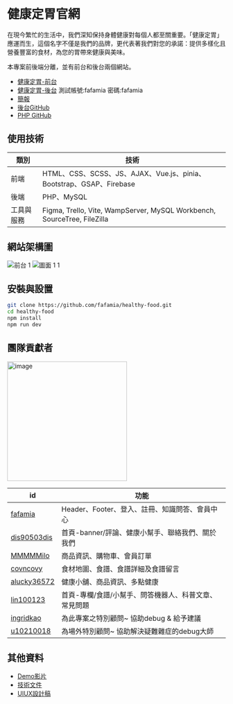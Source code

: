 # 健康定胃官網

在現今繁忙的生活中，我們深知保持身體健康對每個人都至關重要。「健康定胃」應運而生，這個名字不僅是我們的品牌，更代表著我們對您的承諾：提供多樣化且營養豐富的食材，為您的胃帶來健康與美味。

本專案前後端分離，並有前台和後台兩個網站。
* [健康定胃-前台](https://tibamef2e.com/chd104/g3/front/)
* [健康定胃-後台](https://tibamef2e.com/chd104/g3/admin/) 測試帳號:fafamia 密碼:fafamia
* [簡報](https://drive.google.com/drive/folders/1bFhgu2scpqw2B_nOVxq4UlCXJBJ6f8CK?fbclid=IwAR04iyHJYc5zvhpVPa5_iRvN0-CablzVeI70vhw_XTk-UpWELHAWttXrqOQ)
* [後台GitHub](https://github.com/fafamia/admin-healthy-food)
* [PHP GitHub](https://github.com/fafamia/healthy-food-php)

## 使用技術

|  類別   | 技術  |
|  ----  | ----  |
| 前端  | HTML、CSS、SCSS、JS、AJAX、Vue.js、pinia、Bootstrap、GSAP、Firebase |
| 後端  | PHP、MySQL |
| 工具與服務 | Figma, Trello, Vite, WampServer, MySQL Workbench, SourceTree, FileZilla |

## 網站架構圖

![前台  1](https://github.com/fafamia/healthy-food/assets/152142187/ae420c97-1f08-4184-9964-cf855d06ec17)
![圖面 1 1](https://github.com/fafamia/healthy-food/assets/152142187/6b3fac6d-a9fd-4644-a452-88bfaba3ee33)

## 安裝與設置

```sh
git clone https://github.com/fafamia/healthy-food.git
cd healthy-food
npm install
npm run dev
```

## 團隊貢獻者
<a href="https://github.com/fafamia/healthy-food/graphs/contributors?from=2024-01-14&to=2024-03-05&type=c">
  <img width="276" alt="image" src="https://github.com/fafamia/healthy-food/assets/152142187/266f0e98-6b91-4528-be8f-d7bec6878cf7">
</a>

|  id   | 功能  |
|  ----  | ----  |
| [fafamia](https://github.com/fafamia)  | Header、Footer、登入、註冊、知識問答、會員中心 |
| [dis90503dis](https://github.com/dis90503dis)  | 首頁-banner/評論、健康小幫手、聯絡我們、關於我們 |
| [MMMMMilo](https://github.com/MMMMMilo) | 商品資訊、購物車、會員訂單 |
| [covncovy](https://github.com/covncovy) | 食材地圖、食譜、食譜詳細及食譜留言 |
| [alucky36572](https://github.com/alucky36572) | 健康小舖、商品資訊、多點健康 |
| [lin100123](https://github.com/lin100123) | 首頁-專欄/食譜/小幫手、問答機器人、科普文章、常見問題 |
| [ingridkao](https://github.com/ingridkao) | 為此專案之特別顧問~ 協助debug & 給予建議 |
| [u10210018](https://github.com/u10210018) | 為場外特別顧問~ 協助解決疑難雜症的debug大師 |

## 其他資料
* [Demo影片](https://www.youtube.com/watch?v=acumrG9X5qc)
* [技術文件](https://drive.google.com/drive/folders/1bFhgu2scpqw2B_nOVxq4UlCXJBJ6f8CK?fbclid=IwAR04iyHJYc5zvhpVPa5_iRvN0-CablzVeI70vhw_XTk-UpWELHAWttXrqOQ)
* [UIUX設計稿](https://www.figma.com/file/es771Sn9vJWGKBIheqMRVn/%E5%8A%9F%E8%83%BD%E6%9E%B6%E6%A7%8B%E5%9C%96?type=design&node-id=115%3A115&mode=design&t=QxoQyWuBbcS899aY-1)


